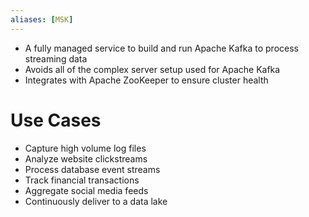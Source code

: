 ```yaml
---
aliases: [MSK]
---
```

- A fully managed service to build and run Apache Kafka to process streaming data
- Avoids all of the complex server setup used for Apache Kafka
- Integrates with Apache ZooKeeper to ensure cluster health
# Use Cases
- Capture high volume log files
- Analyze website clickstreams
- Process database event streams
- Track financial transactions
- Aggregate social media feeds
- Continuously deliver to a data lake
